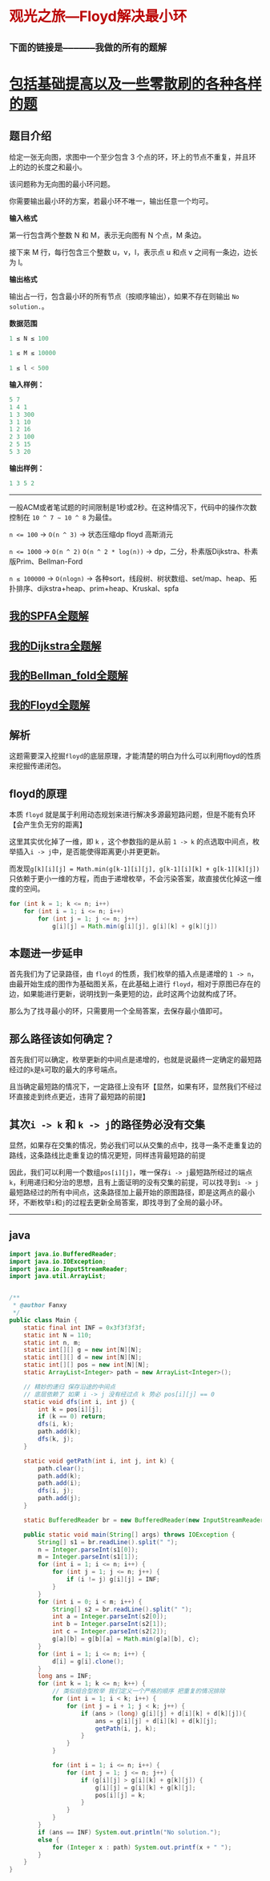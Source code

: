 # <font color="bb000">观光之旅—Floyd解决最小环</font>
## **`下面的链接是——————我做的所有的题解`**

# [包括基础提高以及一些零散刷的各种各样的题](https://www.acwing.com/blog/content/33005/) 

## 题目介绍

给定一张无向图，求图中一个至少包含 3 个点的环，环上的节点不重复，并且环上的边的长度之和最小。

该问题称为无向图的最小环问题。

你需要输出最小环的方案，若最小环不唯一，输出任意一个均可。

**输入格式**

第一行包含两个整数 N 和 M，表示无向图有 N 个点，M 条边。

接下来 M 行，每行包含三个整数 u，v，l，表示点 u 和点 v 之间有一条边，边长为 l。

**输出格式**

输出占一行，包含最小环的所有节点（按顺序输出），如果不存在则输出 `No solution.`。

**数据范围**

```java
1 ≤ N ≤ 100
 
1 ≤ M ≤ 10000
  
1 ≤ l < 500
```

**输入样例：**
```java
5 7
1 4 1
1 3 300
3 1 10
1 2 16
2 3 100
2 5 15
5 3 20
```

**输出样例：**

```java
1 3 5 2
```

----------

一般ACM或者笔试题的时间限制是1秒或2秒。在这种情况下，代码中的操作次数控制在 `10 ^ 7 ∼ 10 ^ 8` 为最佳。

`n <= 100` -> `O(n ^ 3)` -> 状态压缩dp floyd 高斯消元

`n <= 1000` -> `O(n ^ 2)` `O(n ^ 2 * log(n))` -> dp，二分，朴素版Dijkstra、朴素版Prim、Bellman-Ford

`n ≤ 100000`  -> `O(nlogn)` -> 各种sort，线段树、树状数组、set/map、heap、拓扑排序、dijkstra+heap、prim+heap、Kruskal、spfa

## [我的SPFA全题解](https://www.acwing.com/solution/content/184825/) 

##  [我的Dijkstra全题解](https://www.acwing.com/solution/content/184816/) 

## [我的Bellman_fold全题解](https://www.acwing.com/solution/content/189425/)

## [我的Floyd全题解](https://www.acwing.com/solution/content/189426/)


## 解析

这题需要深入挖掘`floyd`的底层原理，才能清楚的明白为什么可以利用floyd的性质来挖掘传递闭包。


## floyd的原理

本质 `floyd` 就是属于利用动态规划来进行解决多源最短路问题，但是不能有负环【会产生负无穷的距离】

这里其实优化掉了一维，即 `k` ，这个参数指的是从前 `1 -> k` 的点选取中间点，枚举插入`i -> j`中，是否能使得距离更小并更更新。

而发现`g[k][i][j] = Math.min(g[k-1][i][j], g[k-1][i][k] + g[k-1][k][j])` 只依赖于更小一维的方程，而由于递增枚举，不会污染答案，故直接优化掉这一维度的空间。

```java
for (int k = 1; k <= n; i++)
    for (int i = 1; i <= n; i++) 
        for (int j = 1; j <= n; j++)
            g[i][j] = Math.min(g[i][j], g[i][k] + g[k][j])
```

## 本题进一步延申

首先我们为了记录路径，由 `floyd` 的性质，我们枚举的插入点是递增的 `1 -> n`，由最开始生成的图作为基础图关系，在此基础上进行 `floyd`，相对于原图已存在的边，如果能进行更新，说明找到一条更短的边，此时这两个边就构成了环。

那么为了找寻最小的环，只需要用一个全局答案，去保存最小值即可。

## 那么路径该如何确定？

首先我们可以确定，枚举更新的中间点是递增的，也就是说最终一定确定的最短路经过的`k`是`k`可取的最大的序号端点。

且当确定最短路的情况下，一定路径上没有环【显然，如果有环，显然我们不经过环直接走到终点更近，违背了最短路的前提】

## 其次`i -> k` 和 `k -> j`的路径势必没有交集

显然，如果存在交集的情况，势必我们可以从交集的点中，找寻一条不走重复边的路线，这条路线比走重复边的情况更短，同样违背最短路的前提

因此，我们可以利用一个数组`pos[i][j]`，唯一保存`i -> j`最短路所经过的端点 `k`，利用递归和分治的思想，且有上面证明的没有交集的前提，可以找寻到`i -> j`最短路经过的所有中间点，这条路径加上最开始的原图路径，即是这两点的最小环，不断枚举`i`和`j`的过程去更新全局答案，即找寻到了全局的最小环。


----------

## java

```java
import java.io.BufferedReader;
import java.io.IOException;
import java.io.InputStreamReader;
import java.util.ArrayList;


/**
 * @author Fanxy
 */
public class Main {
    static final int INF = 0x3f3f3f3f;
    static int N = 110;
    static int n, m;
    static int[][] g = new int[N][N];
    static int[][] d = new int[N][N];
    static int[][] pos = new int[N][N];
    static ArrayList<Integer> path = new ArrayList<Integer>();

    // 精妙的递归 保存沿途的中间点
    // 底层依赖了 如果 i -> j 没有经过点 k 势必 pos[i][j] == 0
    static void dfs(int i, int j) {
        int k = pos[i][j];
        if (k == 0) return;
        dfs(i, k);
        path.add(k);
        dfs(k, j);
    }

    static void getPath(int i, int j, int k) {
        path.clear();
        path.add(k);
        path.add(i);
        dfs(i, j);
        path.add(j);
    }

    static BufferedReader br = new BufferedReader(new InputStreamReader(System.in));

    public static void main(String[] args) throws IOException {
        String[] s1 = br.readLine().split(" ");
        n = Integer.parseInt(s1[0]);
        m = Integer.parseInt(s1[1]);
        for (int i = 1; i <= n; i++) {
            for (int j = 1; j <= n; j++) {
                if (i != j) g[i][j] = INF;
            }
        }
        for (int i = 0; i < m; i++) {
            String[] s2 = br.readLine().split(" ");
            int a = Integer.parseInt(s2[0]);
            int b = Integer.parseInt(s2[1]);
            int c = Integer.parseInt(s2[2]);
            g[a][b] = g[b][a] = Math.min(g[a][b], c);
        }
        for (int i = 1; i <= n; i++) {
            d[i] = g[i].clone();
        }
        long ans = INF;
        for (int k = 1; k <= n; k++) {
            // 类似组合型枚举 我们定义一个严格的顺序 把重复的情况排除
            for (int i = 1; i < k; i++) {
                for (int j = i + 1; j < k; j++) {
                    if (ans > (long) g[i][j] + d[i][k] + d[k][j]){
                        ans = g[i][j] + d[i][k] + d[k][j];
                        getPath(i, j, k);
                    }
                }
            }

            for (int i = 1; i <= n; i++) {
                for (int j = 1; j <= n; j++) {
                    if (g[i][j] > g[i][k] + g[k][j]) {
                        g[i][j] = g[i][k] + g[k][j];
                        pos[i][j] = k;
                    }
                }
            }
        }
        if (ans == INF) System.out.println("No solution.");
        else {
            for (Integer x : path) System.out.printf(x + " ");
        }
    }
}
```